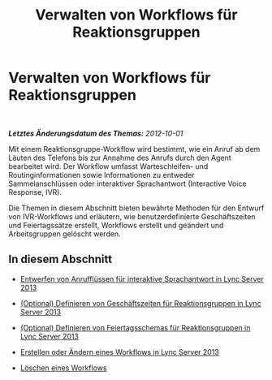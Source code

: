 ﻿---
title: Verwalten von Workflows für Reaktionsgruppen
TOCTitle: Verwalten von Workflows für Reaktionsgruppen
ms:assetid: 42cfccdd-2844-4875-b4e3-813e1df15f08
ms:mtpsurl: https://technet.microsoft.com/de-de/library/Gg520986(v=OCS.15)
ms:contentKeyID: 49293827
ms.date: 05/19/2016
mtps_version: v=OCS.15
ms.translationtype: HT
---

# Verwalten von Workflows für Reaktionsgruppen

 

_**Letztes Änderungsdatum des Themas:** 2012-10-01_

Mit einem Reaktionsgruppe-Workflow wird bestimmt, wie ein Anruf ab dem Läuten des Telefons bis zur Annahme des Anrufs durch den Agent bearbeitet wird. Der Workflow umfasst Warteschleifen- und Routinginformationen sowie Informationen zu entweder Sammelanschlüssen oder interaktiver Sprachantwort (Interactive Voice Response, IVR).

Die Themen in diesem Abschnitt bieten bewährte Methoden für den Entwurf von IVR-Workflows und erläutern, wie benutzerdefinierte Geschäftszeiten und Feiertagssätze erstellt, Workflows erstellt und geändert und Arbeitsgruppen gelöscht werden.

## In diesem Abschnitt

  - [Entwerfen von Anrufflüssen für interaktive Sprachantwort in Lync Server 2013](lync-server-2013-design-interactive-voice-response-call-flows.md)

  - [(Optional) Definieren von Geschäftszeiten für Reaktionsgruppen in Lync Server 2013](lync-server-2013-optional-define-response-group-business-hours.md)

  - [(Optional) Definieren von Feiertagsschemas für Reaktionsgruppen in Lync Server 2013](lync-server-2013-optional-define-response-group-holiday-sets.md)

  - [Erstellen oder Ändern eines Workflows in Lync Server 2013](lync-server-2013-create-or-modify-a-workflow.md)

  - [Löschen eines Workflows](lync-server-2013-delete-a-workflow.md)

